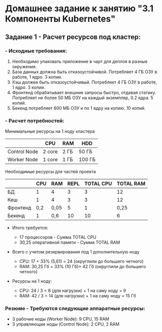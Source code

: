 # Домашнее задание к занятию "3.1 Компоненты Kubernetes"

## Задание 1 - Расчет ресурсов под кластер:

### - Исходные требования:

1. Необходимо упаковать приложение в чарт для деплоя в разные окружения.
2. База данных должна быть отказоустойчивой. Потребляет 4 ГБ ОЗУ в работе, 1 ядро. 3 копии.
3. Кэш должен быть отказоустойчивый. Потребляет 4 ГБ ОЗУ в работе, 1 ядро. 3 копии.
4. Фронтенд обрабатывает внешние запросы быстро, отдавая статику. Потребляет не более 50 МБ ОЗУ на каждый экземпляр, 0.2 ядра. 5 копий.
5. Бекенд потребляет 600 МБ ОЗУ и по 1 ядру на копию. 10 копий.

### - Расчет потребностей:

Минимальные ресурсы на 1 ноду кластера

|              | CPU       | RAM      | HDD     |
|--------------| --------- | -------- | ------- |
| Control Node |   2 core  |     2 ГБ | 50 ГБ   |
| Worker Node  |   1 core  |     1 ГБ | 100 ГБ  |

Необходимые ресурсы для частей проекта

|          |    CPU    |        RAM           |   REPL  |      TOTAL CPU      |             TOTAL RAM         |
|----------|-----------|----------------------|---------|---------------------|-------------------------------|
| БД       | 1         | 4                    | 3       | 3                   | 12                            |
| Кеш      | 1         | 4                    | 3       | 3                   | 12                            |
| Фронтенд | 0,2       | 0,05                 | 5       | 1                   | 0,25                          |
| Бекенд   | 1         | 0,6                  | 10      | 10                  | 6                             |

- Итого требуется:
  - 17 процессоров - Сумма TOTAL CPU
  - 30,25 оперативной памяти - Сумма TOTAL RAM

- Всего с учетом резервирования под 1 дополнительную ноду
  - CPU: 17 + 33% (5,61) = 24 (округлили до большего четного)
  - RAM: 30,25 Гб + 33% (10 Гб)= 42 Гб (округлили до большего четного)

- Ресурсы на 1 ноду:
  - CPU: 24 / 3 = 8 (для нагрузки) + 1 на саму ноду = 9
  - RAM: 42 / 3 = 14 (для нагрузки) + 1 на саму ноду = 15 Гб 

### Резюме - Требуются следующие аппаратные ресурсы:

- 3 рабочие ноды (Worker Node): 9 CPU, 15 RAM
- 3 управляющие ноды (Control Node): 2 CPU, 2 RAM
